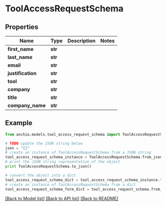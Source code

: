 # ToolAccessRequestSchema


## Properties

Name | Type | Description | Notes
------------ | ------------- | ------------- | -------------
**first_name** | **str** |  | 
**last_name** | **str** |  | 
**email** | **str** |  | 
**justification** | **str** |  | 
**tool** | **str** |  | 
**company** | **str** |  | 
**title** | **str** |  | 
**company_name** | **str** |  | 

## Example

```python
from anchio.models.tool_access_request_schema import ToolAccessRequestSchema

# TODO update the JSON string below
json = "{}"
# create an instance of ToolAccessRequestSchema from a JSON string
tool_access_request_schema_instance = ToolAccessRequestSchema.from_json(json)
# print the JSON string representation of the object
print ToolAccessRequestSchema.to_json()

# convert the object into a dict
tool_access_request_schema_dict = tool_access_request_schema_instance.to_dict()
# create an instance of ToolAccessRequestSchema from a dict
tool_access_request_schema_form_dict = tool_access_request_schema.from_dict(tool_access_request_schema_dict)
```
[[Back to Model list]](../README.md#documentation-for-models) [[Back to API list]](../README.md#documentation-for-api-endpoints) [[Back to README]](../README.md)


